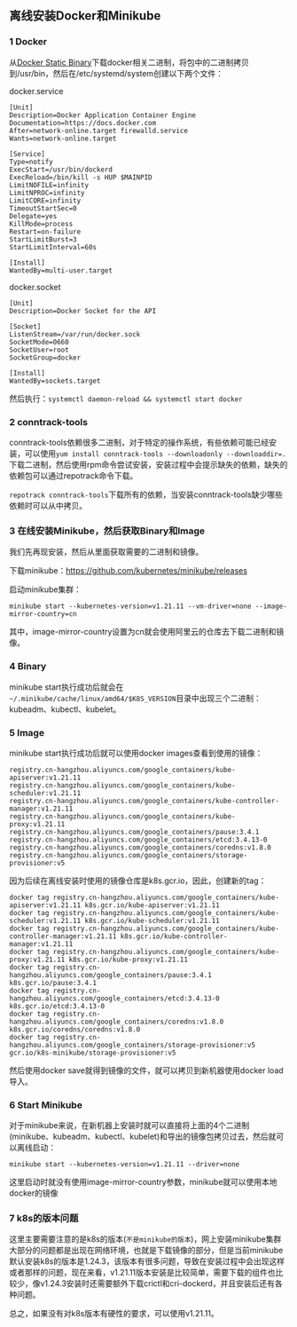 ## 离线安装Docker和Minikube

### 1 Docker

从[Docker Static Binary](https://download.docker.com/linux/static/stable/x86_64/)下载docker相关二进制，将包中的二进制拷贝到/usr/bin，然后在/etc/systemd/system创建以下两个文件：

docker.service

```
[Unit]
Description=Docker Application Container Engine
Documentation=https://docs.docker.com
After=network-online.target firewalld.service
Wants=network-online.target

[Service]
Type=notify
ExecStart=/usr/bin/dockerd
ExecReload=/bin/kill -s HUP $MAINPID
LimitNOFILE=infinity
LimitNPROC=infinity
LimitCORE=infinity
TimeoutStartSec=0
Delegate=yes
KillMode=process
Restart=on-failure
StartLimitBurst=3
StartLimitInterval=60s

[Install]
WantedBy=multi-user.target
```

docker.socket

```
[Unit]
Description=Docker Socket for the API

[Socket]
ListenStream=/var/run/docker.sock
SocketMode=0660
SocketUser=root
SocketGroup=docker

[Install]
WantedBy=sockets.target
```

然后执行：`systemctl daemon-reload && systemctl start docker`

### 2 conntrack-tools

conntrack-tools依赖很多二进制，对于特定的操作系统，有些依赖可能已经安装，可以使用`yum install conntrack-tools --downloadonly --downloaddir=.`下载二进制，然后使用rpm命令尝试安装，安装过程中会提示缺失的依赖，缺失的依赖包可以通过repotrack命令下载。

`repotrack conntrack-tools`下载所有的依赖，当安装conntrack-tools缺少哪些依赖时可以从中拷贝。

### 3 在线安装Minikube，然后获取Binary和Image

我们先再现安装，然后从里面获取需要的二进制和镜像。

下载minikube：https://github.com/kubernetes/minikube/releases

启动minikube集群：

``` shell
minikube start --kubernetes-version=v1.21.11 --vm-driver=none --image-mirror-country=cn
```

其中，image-mirror-country设置为cn就会使用阿里云的仓库去下载二进制和镜像。

### 4 Binary

minikube start执行成功后就会在`~/.minikube/cache/linux/amd64/$K8S_VERSION`目录中出现三个二进制：kubeadm、kubectl、kubelet。

### 5 Image

minikube start执行成功后就可以使用docker images查看到使用的镜像：

```
registry.cn-hangzhou.aliyuncs.com/google_containers/kube-apiserver:v1.21.11
registry.cn-hangzhou.aliyuncs.com/google_containers/kube-scheduler:v1.21.11
registry.cn-hangzhou.aliyuncs.com/google_containers/kube-controller-manager:v1.21.11
registry.cn-hangzhou.aliyuncs.com/google_containers/kube-proxy:v1.21.11
registry.cn-hangzhou.aliyuncs.com/google_containers/pause:3.4.1
registry.cn-hangzhou.aliyuncs.com/google_containers/etcd:3.4.13-0
registry.cn-hangzhou.aliyuncs.com/google_containers/coredns:v1.8.0
registry.cn-hangzhou.aliyuncs.com/google_containers/storage-provisioner:v5
```

因为后续在离线安装时使用的镜像仓库是k8s.gcr.io，因此，创建新的tag：

```
docker tag registry.cn-hangzhou.aliyuncs.com/google_containers/kube-apiserver:v1.21.11 k8s.gcr.io/kube-apiserver:v1.21.11
docker tag registry.cn-hangzhou.aliyuncs.com/google_containers/kube-scheduler:v1.21.11 k8s.gcr.io/kube-scheduler:v1.21.11
docker tag registry.cn-hangzhou.aliyuncs.com/google_containers/kube-controller-manager:v1.21.11 k8s.gcr.io/kube-controller-manager:v1.21.11
docker tag registry.cn-hangzhou.aliyuncs.com/google_containers/kube-proxy:v1.21.11 k8s.gcr.io/kube-proxy:v1.21.11
docker tag registry.cn-hangzhou.aliyuncs.com/google_containers/pause:3.4.1 k8s.gcr.io/pause:3.4.1
docker tag registry.cn-hangzhou.aliyuncs.com/google_containers/etcd:3.4.13-0 k8s.gcr.io/etcd:3.4.13-0
docker tag registry.cn-hangzhou.aliyuncs.com/google_containers/coredns:v1.8.0 k8s.gcr.io/coredns/coredns:v1.8.0
docker tag registry.cn-hangzhou.aliyuncs.com/google_containers/storage-provisioner:v5 gcr.io/k8s-minikube/storage-provisioner:v5
```

然后使用docker save就得到镜像的文件，就可以拷贝到新机器使用docker load导入。

### 6 Start Minikube

对于minikube来说，在新机器上安装时就可以直接将上面的4个二进制(minikube、kubeadm、kubectl、kubelet)和导出的镜像包拷贝过去，然后就可以离线启动：

``` shell
minikube start --kubernetes-version=v1.21.11 --driver=none
```

这里启动时就没有使用image-mirror-country参数，minikube就可以使用本地docker的镜像

### 7 k8s的版本问题

这里主要需要注意的是k8s的版本(`不是minikube的版本`)，网上安装minikube集群大部分的问题都是出现在网络环境，也就是下载镜像的部分，但是当前minikube默认安装k8s的版本是1.24.3，该版本有很多问题，导致在安装过程中会出现这样或者那样的问题，现在来看，v1.21.11版本安装是比较简单，需要下载的组件也比较少，像v1.24.3安装时还需要额外下载crictl和cri-dockerd，并且安装后还有各种问题。

总之，如果没有对k8s版本有硬性的要求，可以使用v1.21.11。